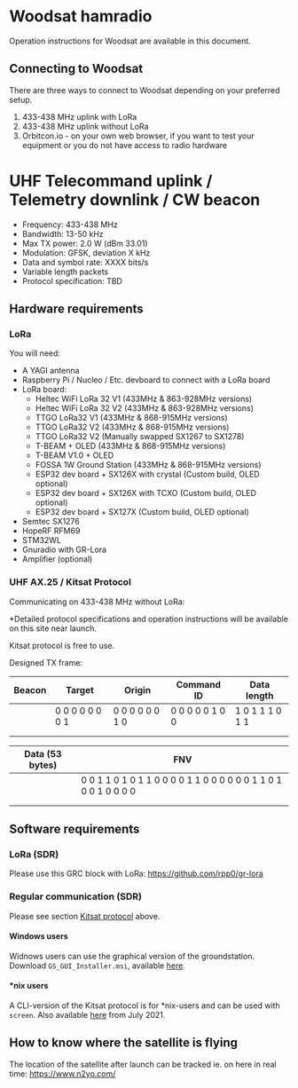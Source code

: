 # Woodsat hamradio

Operation instructions for Woodsat are available in this document.

## Connecting to Woodsat

There are three ways to connect to Woodsat depending on your preferred setup.

1) 433-438 MHz uplink with LoRa
2) 433-438 MHz uplink without LoRa
3) Orbitcon.io - on your own web browser, if you want to test your equipment or you do not have access to radio hardware

# UHF Telecommand uplink / Telemetry downlink / CW beacon

* Frequency: 433-438 MHz
* Bandwidth: 13-50 kHz
* Max TX power: 2.0 W (dBm 33.01)
* Modulation: GFSK, deviation X kHz
* Data and symbol rate: XXXX bits/s
* Variable length packets
* Protocol specification: TBD

## Hardware requirements

### LoRa

You will need:
* A YAGI antenna
* Raspberry Pi / Nucleo / Etc. devboard to connect with a LoRa board
* LoRa board:
   * Heltec WiFi LoRa 32 V1 (433MHz & 863-928MHz versions)
   * Heltec WiFi LoRa 32 V2 (433MHz & 863-928MHz versions)
   * TTGO LoRa32 V1 (433MHz & 868-915MHz versions)
   * TTGO LoRa32 V2 (433MHz & 868-915MHz versions)
   * TTGO LoRa32 V2 (Manually swapped SX1267 to SX1278)
   * T-BEAM + OLED (433MHz & 868-915MHz versions)
   * T-BEAM V1.0 + OLED
   * FOSSA 1W Ground Station (433MHz & 868-915MHz versions)
   * ESP32 dev board + SX126X with crystal (Custom build, OLED optional)
   * ESP32 dev board + SX126X with TCXO (Custom build, OLED optional)
   * ESP32 dev board + SX127X (Custom build, OLED optional)
* Semtec SX1276
* HopeRF RFM69
* STM32WL
* Gnuradio with GR-Lora
* Amplifier (optional)

### UHF AX.25 / Kitsat Protocol

Communicating on 433-438 MHz without LoRa:

*Detailed protocol specifications and operation instructions will be available on this site near launch.

Kitsat protocol is free to use.

Designed TX frame:

| Beacon | Target          | Origin          | Command ID      | Data length     |
|--------|-----------------|-----------------|-----------------|-----------------|
|        | 0 0 0 0 0 0 0 1 | 0 0 0 0 0 0 1 0 | 0 0 0 0 0 1 0 0 | 1 0 1 1 1 0 1 1 |
|        |                 |                 |                 |                 |
|        |                 |                 |                 |                 |

| Data (53 bytes) | FNV                                                                |
|-----------------|--------------------------------------------------------------------|
|                 | 0 0 1 1 0 1 0 1  1 0 0 0 0 1 1 0  0 0 0 0 0 1 1 0  1 0 0 1 0 0 0 0 |
|                 |                                                                    |
|                 |                                                                    | 

## Software requirements

### LoRa (SDR)

Please use this GRC block with LoRa: https://github.com/rpp0/gr-lora

### Regular communication (SDR)

Please see section [Kitsat protocol](#uhf-ax25--kitsat-protocol) above.

#### Windows users

Widnows users can use the graphical version of the groundstation. Download `GS_GUI_Installer.msi`, available [here](http://staging.kitsat.fi).

#### *nix users

A CLI-version of the Kitsat protocol is for \*nix-users and can be used with `screen`. Also available [here](http://staging.kitsat.fi) from July 2021.

## How to know where the satellite is flying

The location of the satellite after launch can be tracked ie. on here in real time:
https://www.n2yo.com/
